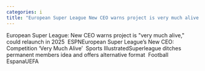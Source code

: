 ```yaml
---
categories: i
title: "European Super League New CEO warns project is very much alive could relaunch in 2025  ESPN"
---
```

European Super League: New CEO warns project is "very much alive," could relaunch in 2025&nbsp;&nbsp;ESPNEuropean Super League’s New CEO: Competition ‘Very Much Alive’&nbsp;&nbsp;Sports IllustratedSuperleague ditches permanent members idea and offers alternative format&nbsp;&nbsp;Football EspanaUEFA
